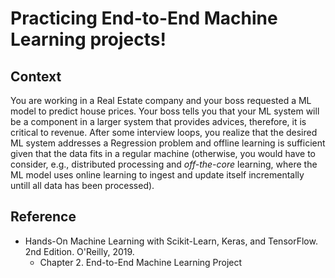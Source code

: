 # Practicing End-to-End Machine Learning projects!

## Context
You are working in a Real Estate company and your boss requested a ML model
to predict house prices.
Your boss tells you that your ML system will be a component in a larger system
that provides advices, therefore, it is critical to revenue.
After some interview loops, you realize that the desired ML system addresses a Regression
problem and offline learning is sufficient given that the data fits in a regular machine
(otherwise, you would have to consider, e.g., distributed processing and _off-the-core_ learning,
where the ML model uses online learning to ingest and update itself incrementally untill all data
has been processed).

## Reference
* Hands-On Machine Learning with Scikit-Learn, Keras, and TensorFlow. 2nd Edition. O'Reilly, 2019.
  * Chapter 2. End-to-End Machine Learning Project
